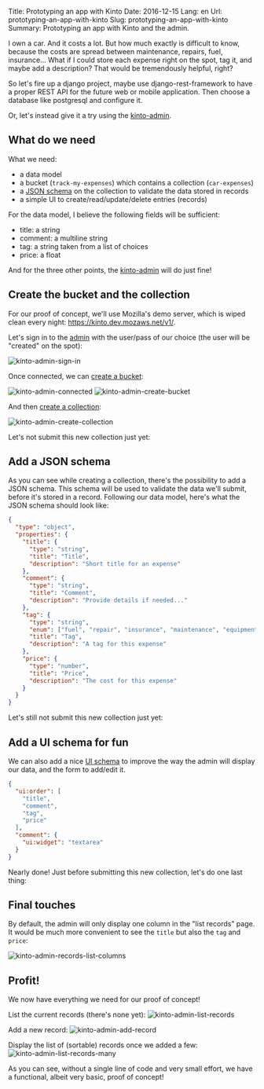 Title: Prototyping an app with Kinto
Date: 2016-12-15
Lang: en
Url: prototyping-an-app-with-kinto
Slug: prototyping-an-app-with-kinto
Summary: Prototyping an app with Kinto and the admin.

I own a car. And it costs a lot. But how much exactly is difficult to know, because the costs are spread between maintenance, repairs, fuel, insurance...
What if I could store each expense right on the spot, tag it, and maybe add a description? That would be tremendously helpful, right?

So let's fire up a django project, maybe use django-rest-framework to have a proper REST API for the future web or mobile application. Then choose a database like postgresql and configure it.

Or, let's instead give it a try using the [kinto-admin].

## What do we need

What we need:

* a data model
* a bucket (`track-my-expenses`) which contains a collection (`car-expenses`)
* a [JSON schema] on the collection to validate the data stored in records
* a simple UI to create/read/update/delete entries (records)

For the data model, I believe the following fields will be sufficient:

* title: a string
* comment: a multiline string
* tag: a string taken from a list of choices
* price: a float

And for the three other points, the [kinto-admin] will do just fine!

## Create the bucket and the collection

For our proof of concept, we'll use Mozilla's demo server, which is wiped clean every night: https://kinto.dev.mozaws.net/v1/.

Let's sign in to the [admin] with the user/pass of our choice (the user will be "created" on the spot):

![kinto-admin-sign-in]({filename}/images/kinto-admin-sign-in.png)

Once connected, we can [create a bucket]:

![kinto-admin-connected]({filename}/images/kinto-admin-connected.png)
![kinto-admin-create-bucket]({filename}/images/kinto-admin-create-bucket.png)

And then [create a collection]:

![kinto-admin-create-collection]({filename}/images/kinto-admin-create-collection.png)

Let's not submit this new collection just yet:


## Add a JSON schema

As you can see while creating a collection, there's the possibility to add a JSON schema. This schema will be used to validate the data we'll submit, before it's stored in a record.
Following our data model, here's what the JSON schema should look like:

```json
{
  "type": "object",
  "properties": {
    "title": {
      "type": "string",
      "title": "Title",
      "description": "Short title for an expense"
    },
    "comment": {
      "type": "string",
      "title": "Comment",
      "description": "Provide details if needed..."
    },
    "tag": {
      "type": "string",
      "enum": ["fuel", "repair", "insurance", "maintenance", "equipment"],
      "title": "Tag",
      "description": "A tag for this expense"
    },
    "price": {
      "type": "number",
      "title": "Price",
      "description": "The cost for this expense"
    }
  }
}
```

Let's still not submit this new collection just yet:

## Add a UI schema for fun

We can also add a nice [UI schema] to improve the way the admin will display our data, and the form to add/edit it.

```json
{
  "ui:order": [
    "title",
    "comment",
    "tag",
    "price"
  ],
  "comment": {
    "ui:widget": "textarea"
  }
}
```

Nearly done! Just before submitting this new collection, let's do one last thing:

## Final touches

By default, the admin will only display one column in the "list records" page. It would be much more convenient to see the `title` but also the `tag` and `price`:

![kinto-admin-records-list-columns]({filename}/images/kinto-admin-records-list-columns.png)

## Profit!

We now have everything we need for our proof of concept!

List the current records (there's none yet):
![kinto-admin-list-records]({filename}/images/kinto-admin-list-records.png)

Add a new record:
![kinto-admin-add-record]({filename}/images/kinto-admin-add-record.png)

Display the list of (sortable) records once we added a few:
![kinto-admin-list-records-many]({filename}/images/kinto-admin-list-records-many.png)

As you can see, without a single line of code and very small effort, we have a functional, albeit very basic, proof of concept!



[kinto-admin]: https://github.com/Kinto/kinto-admin/
[JSON schema]: https://kinto.readthedocs.io/en/latest/api/1.x/collections.html#collection-json-schema
[admin]: https://kinto.dev.mozaws.net/v1/admin/
[create a bucket]: https://kinto.dev.mozaws.net/v1/admin/#/buckets/create
[create a collection]: https://kinto.dev.mozaws.net/v1/admin/#/buckets/track-my-expenses/collections/create
[UI schema]: https://github.com/mozilla-services/react-jsonschema-form/blob/master/README.md#the-uischema-object
